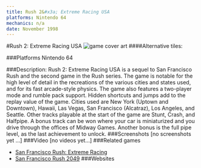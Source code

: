```yaml
---
title: Rush 2&#x3a; Extreme Racing USA
platforms: Nintendo 64
mechanics: n/a
date: November 1998
---
```

#Rush 2: Extreme Racing USA
![game cover art](//images.igdb.com/igdb/image/upload/t_cover_big/orw7dk3zlmaslkixy2ms.jpg "Logo Title Text 1")
####Alternative tiles:

###Platforms
Nintendo 64

###Description:
Rush 2: Extreme Racing USA is a sequel to San Francisco Rush and the second game in the Rush series. 
The game is notable for the high level of detail in the recreations of the various cities and states used, and for its fast arcade-style physics. The game also features a two-player mode and rumble pack support. Hidden shortcuts and jumps add to the replay value of the game. 
Cities used are New York (Uptown and Downtown), Hawaii, Las Vegas, San Francisco (Alcatraz), Los Angeles, and Seattle. Other tracks playable at the start of the game are Stunt, Crash, and Halfpipe. A bonus track can be won where your car is miniaturized and you drive through the offices of Midway Games. Another bonus is the full pipe level, as the last achievement to unlock.
###Screenshots
[no screenshots yet ...]
###Video
[no videos yet...]
###Related games
* [San Francisco Rush: Extreme Racing](/games/san-francisco-rush-extreme-racing-3595/)
* [San Francisco Rush 2049](/games/san-francisco-rush-2049-3596/)
###Websites

